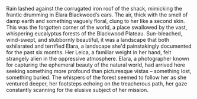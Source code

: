 Rain lashed against the corrugated iron roof of the shack, mimicking the frantic drumming in Elara Blackwood’s ears.  The air, thick with the smell of damp earth and something vaguely floral, clung to her like a second skin.  This was the forgotten corner of the world, a place swallowed by the vast, whispering eucalyptus forests of the Blackwood Plateau.  Sun-bleached, wind-swept, and stubbornly beautiful, it was a landscape that both exhilarated and terrified Elara, a landscape she'd painstakingly documented for the past six months.  Her Leica, a familiar weight in her hand, felt strangely alien in the oppressive atmosphere. Elara, a photographer known for capturing the ephemeral beauty of the natural world, had arrived here seeking something more profound than picturesque vistas – something lost, something buried.  The whispers of the forest seemed to follow her as she ventured deeper, her footsteps echoing on the treacherous path, her gaze constantly scanning for the elusive subject of her mission.
